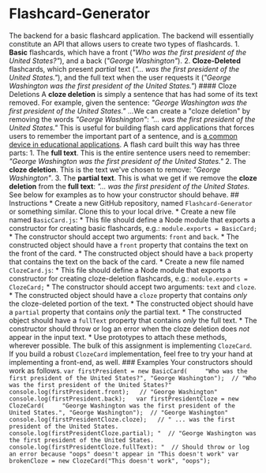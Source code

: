 # Flashcard-Generator
The backend for a basic flashcard application.  The backend will essentially constitute an API that allows users to create two types of flashcards.  1. **Basic** flashcards, which have a front (_"Who was the first president of the United States?"_), and a back (_"George Washington"_).  2. **Cloze-Deleted** flashcards, which present _partial_ text (_"... was the first president of the United States."_), and the full text when the user requests it (_"George Washington was the first president of the United States."_)  #### Cloze Deletions  A **cloze deletion** is simply a sentence that has had some of its text removed. For example, given the sentence:  _"George Washington was the first president of the United States."_  ...We can create a "cloze deletion" by removing the words _"George Washington"_:  _"... was the first president of the United States."_  This is useful for building flash card applications that forces users to remember the important part of a sentence, and is [a common device in educational applications](https://en.wikipedia.org/wiki/Cloze_test).  A flash card built this way has three parts:  1. The **full text**. This is the entire sentence users need to remember:  _"George Washington was the first president of the United States."_  2. The **cloze deletion**. This is the text we've chosen to remove: _"George Washington"_.  3. The **partial text**. This is what we get if we remove the **cloze deletion** from the **full text**: _"... was the first president of the United States._  See below for examples as to how your constructor should behave.  ## Instructions  * Create a new GitHub repository, named `Flashcard-Generator` or something similar. Clone this to your local drive.  * Create a new file named `BasicCard.js`:    * This file should define a Node module that exports a constructor for creating basic flashcards, e.g.:     `module.exports = BasicCard;`    * The constructor should accept two arguments: `front` and `back`.    * The constructed object should have a `front` property that contains the text on the front of the card.    * The constructed object should have a `back` property that contains the text on the back of the card.  * Create a new file named `ClozeCard.js`:    * This file should define a Node module that exports a constructor for creating cloze-deletion flashcards, e.g.:     `module.exports = ClozeCard;`    * The constructor should accept two arguments: `text` and `cloze`.    * The constructed object should have a `cloze` property that contains _only_ the cloze-deleted portion of the text.    * The constructed object should have a `partial` property that contains _only_ the partial text.    * The constructed object should have a `fullText` property that contains _only_ the full text.    * The constructor should throw or log an error when the cloze deletion does _not_ appear in the input text.    * Use prototypes to attach these methods, wherever possible.  The bulk of this assignment is implementing `ClozeCard`. If you build a robust `ClozeCard` implementation, feel free to try your hand at implementing a front-end, as well.  ### Examples  Your constructors should work as follows.  ``` var firstPresident = new BasicCard(     "Who was the first president of the United States?", "George Washington");  // "Who was the first president of the United States?" console.log(firstPresident.front);   // "George Washington" console.log(firstPresident.back);   var firstPresidentCloze = new ClozeCard(     "George Washington was the first president of the United States.", "George Washington");  // "George Washington" console.log(firstPresidentCloze.cloze);   // " ... was the first president of the United States. console.log(firstPresidentCloze.partial); "  // "George Washington was the first president of the United States. console.log(firstPresidentCloze.fullText): "  // Should throw or log an error because "oops" doesn't appear in "This doesn't work" var brokenCloze = new ClozeCard("This doesn't work", "oops"); ```
